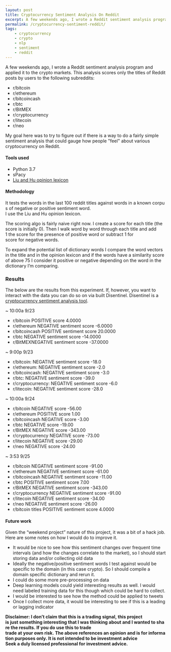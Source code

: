 ```yaml
---
layout: post
title: Cryptocurrency Sentiment Analysis On Reddit
excerpt: A few weekends ago, I wrote a Reddit sentiment analysis program and applied it to the crypto markets. Lets take a look how it panned out.
permalink: /cryptocurrency-sentiment-reddit/
tags:
    - cryptocurrency
    - crypto
    - nlp
    - sentiment
    - reddit
---
```


A few weekends ago, I wrote a Reddit sentiment analysis program and applied it to the crypto markets. This analysis scores only the titles of Reddit posts by users to the following subreddits:

- r/bitcoin
- r/ethereum
- r/bitcoincash
- r/btc
- r/BitMEX
- r/cryptocurrency
- r/litecoin
- r/neo

My goal here was to try to figure out if there is a way to do a fairly simple sentiment analysis that could gauge how people "feel" about various cryptocurrency on Reddit.

#### Tools used

- Python 3.7
- sPacy
- [Liu and Hu opinion lexicon](https://www.cs.uic.edu/~liub/FBS/sentiment-analysis.html)

#### Methodology

It tests the words in the last 100 reddit titles against words in a known corpus of negative or positive sentiment word. I use the Liu and Hu opinion lexicon.

The scoring algo is fairly naive right now. I create a score for each title (the score is initially 0). Then I walk word by word through each title and add 1 the score for the presence of positive word or subtract 1 for score for negative words.

To expand the potential list of dictionary words I compare the word vectors in the title and in the opinion lexicon and if the words have a similarity score of above 75 I consider it positive or negative depending on the word in the dictionary I’m comparing.

### Results

The below are the results from this experiment. If, however, you want to interact with the data you can do so on via built Disentinel. Disentinel is a [cryptocurrency sentiment analysis tool](https://app.disentinel.com?utm_source=jsfour_blog&utm_medium=disentinel_app&utm_campaign=disentinel).

~ 10:00a 9/23

- r/bitcoin POSITIVE score 4.0000
- r/ethereum NEGATIVE sentiment score -6.0000
- r/bitcoincash POSITIVE sentiment score 20.0000
- r/btc NEGATIVE sentiment score -14.0000
- r/BitMEXNEGATIVE sentiment score -37.0000

~ 9:00p 9/23

- r/bitcoin: NEGATIVE sentiment score -18.0
- r/ethereum: NEGATIVE sentiment score -2.0
- r/bitcoincash: NEGATIVE sentiment score -3.0
- r/btc: NEGATIVE sentiment score -39.0
- r/cryptocurrency: NEGATIVE sentiment score -6.0
- r/litecoin: NEGATIVE sentiment score -28.0

~ 10:00a 9/24

- r/bitcoin NEGATIVE score -56.00
- r/ethereum POSITIVE score 1.00
- r/bitcoincash NEGATIVE score -3.00
- r/btc NEGATIVE score -19.00
- r/BitMEX NEGATIVE score -343.00
- r/cryptocurrency NEGATIVE score -73.00
- r/litecoin NEGATIVE score -29.00
- r/neo NEGATIVE score -24.00

~ 3:53 9/25

- r/bitcoin NEGATIVE sentiment score -91.00
- r/ethereum NEGATIVE sentiment score -61.00
- r/bitcoincash NEGATIVE sentiment score -11.00
- r/btc POSITIVE sentiment score 7.00
- r/BitMEX NEGATIVE sentiment score -343.00
- r/cryptocurrency NEGATIVE sentiment score -91.00
- r/litecoin NEGATIVE sentiment score -34.00
- r/neo NEGATIVE sentiment score -26.00
- r/bitcoin titles POSITIVE sentiment score 4.0000

#### Future work

Given the “weekend project” nature of this project, it was a bit of a hack job. Here are some notes on how I would do to improve it.

- It would be nice to see how this sentiment changes over frequent time intervals (and how the changes correlate to the market), so I should start storing data and/or collecting old data
- Ideally the negative/positive sentiment words I test against would be specific to the domain (in this case crypto). So I should compile a domain specific dictionary and rerun it.
- I could do some more pre-processing on data
- Deep learning models could yield interesting results as well. I would need labeled training data for this though which could be hard to collect.
- I would be interested to see how the method could be applied to tweets
- Once I collect more data, it would be interesting to see if this is a leading or lagging indicator

**Disclaimer: I don’t claim that this is a trading signal, this project is just something interesting that I was thinking about and I wanted to share the results. If you do use this to trade trade at your own risk. The above references an opinion and is for information purposes only. It is not intended to be investment advice Seek a duly licensed professional for investment advice.**
